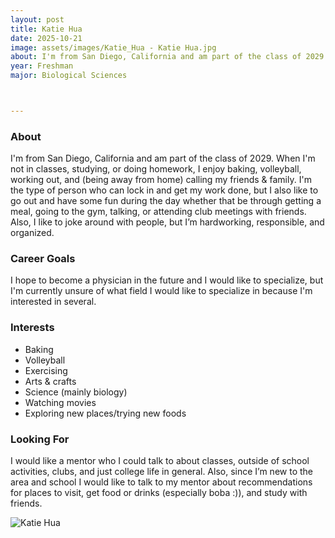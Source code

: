 ```yaml
---
layout: post
title: Katie Hua
date: 2025-10-21
image: assets/images/Katie_Hua - Katie Hua.jpg
about: I'm from San Diego, California and am part of the class of 2029. When I'm not in classes, studying, or doing homework, I enjoy baking, volleyball, working out, and (being away from home) calling my friends & family. I'm the type of person who can lock in and get my work done, but I also like to go out and have some fun during the day whether that be through getting a meal, going to the gym, talking, or attending club meetings with friends. Also, I like to joke around with people, but I’m hardworking, responsible, and organized.
year: Freshman
major: Biological Sciences



---
```


### About

I'm from San Diego, California and am part of the class of 2029. When I'm not in classes, studying, or doing homework, I enjoy baking, volleyball, working out, and (being away from home) calling my friends & family. I'm the type of person who can lock in and get my work done, but I also like to go out and have some fun during the day whether that be through getting a meal, going to the gym, talking, or attending club meetings with friends. Also, I like to joke around with people, but I’m hardworking, responsible, and organized.

### Career Goals

I hope to become a physician in the future and I would like to specialize, but I'm currently unsure of what field I would like to specialize in because I'm interested in several.

### Interests

- Baking
- Volleyball
- Exercising
- Arts & crafts
- Science (mainly biology)
- Watching movies
- Exploring new places/trying new foods

### Looking For

I would like a mentor who I could talk to about classes, outside of school activities, clubs, and just college life in general. Also, since I’m new to the area and school I would like to talk to my mentor about recommendations for places to visit, get food or drinks (especially boba :)), and study with friends.

<div class="text-center my-5">
    <img src="https://sase-drexel.github.io/mentorship-2025/assets/images/Katie_Hua - Katie Hua.jpg" alt="Katie Hua" class="rounded post-img" />
</div>
